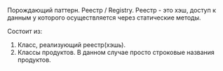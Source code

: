  Порождающий паттерн.
 Реестр / Registry.
 Реестр - это хэш, доступ к данным у которого осуществляется через статические методы.
 
 Состоит из:
 1. Класс, реализующий реестр(хэшь).
 2. Классы продуктов. В данном случае просто строковые названия продуктов.